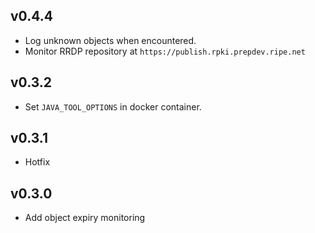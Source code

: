 ## v0.4.4
  * Log unknown objects when encountered.
  * Monitor RRDP repository at `https://publish.rpki.prepdev.ripe.net`

## v0.3.2
  * Set `JAVA_TOOL_OPTIONS` in docker container.

## v0.3.1
  * Hotfix

## v0.3.0

  * Add object expiry monitoring
